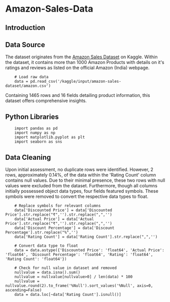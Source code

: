 # Amazon-Sales-Data

## Introduction


## Data Source
The dataset originates from the [Amazon Sales Dataset](https://www.kaggle.com/datasets/karkavelrajaj/amazon-sales-dataset/) on Kaggle. Within the dataset, it contains more than 1000 Amazon Products with details on it's ratings and reviews as listed on the official Amazon (India) webpage.

        # Load raw data
        data = pd.read_csv('/kaggle/input/amazon-sales-dataset/amazon.csv')

Containing 1465 rows and 16 fields detailing product information, this dataset offers comprehensive insights.

## Python Libraries

        import pandas as pd
        import numpy as np
        import matplotlib.pyplot as plt
        import seaborn as sns

## Data Cleaning

Upon initial assessment, no duplicate rows were identified. However, 2 rows, approximately 0.14%, of the data within the 'Rating Count' column contains null values. Due to their minimal presence, these two rows with null values were excluded from the dataset. Furthermore, though all columns initially possessed object data types, four fields featured symbols. These symbols were removed to convert the respective data types to float.

        # Replace symbols for relevant columns
        data['Discounted Price'] = data['Discounted Price'].str.replace("₹",'').str.replace(",",'')
        data['Actual Price'] = data['Actual Price'].str.replace("₹",'').str.replace(",",'')
        data['Discount Percentage'] = data['Discount Percentage'].str.replace("%",'')
        data['Rating Count'] = data['Rating Count'].str.replace(",",'')

        # Convert data type to float
        data = data.astype({'Discounted Price': 'float64', 'Actual Price': 'float64', 'Discount Percentage': 'float64', 'Rating': 'float64', 'Rating Count': 'float64'})

        # Check for null value in dataset and removed
        nullvalue = data.isna().sum()
        nullvalue = nullvalue[nullvalue>0] / len(data) * 100
        nullvalue = nullvalue.round(2).to_frame('%Null').sort_values('%Null', axis=0, ascending=False)
        data = data.loc[~data['Rating Count'].isnull()]
